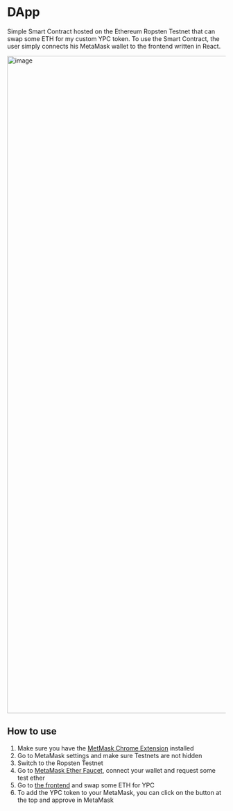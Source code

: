 # DApp
Simple Smart Contract hosted on the Ethereum Ropsten Testnet that can swap some ETH for my custom YPC token.
To use the Smart Contract, the user simply connects his MetaMask wallet to the frontend written in React.

<img width="1512" alt="image" src="https://user-images.githubusercontent.com/37211050/156212545-e925d688-3502-49ac-934b-ba4913ecc1e3.png">


## How to use
1. Make sure you have the [MetMask Chrome Extension](https://chrome.google.com/webstore/detail/metamask/nkbihfbeogaeaoehlefnkodbefgpgknn) installed 
2. Go to MetaMask settings and make sure Testnets are not hidden
3. Switch to the Ropsten Testnet
4. Go to [MetaMask Ether Faucet](https://faucet.metamask.io/), connect your wallet and request some test ether 
5. Go to [the frontend](https://smart-contract-test.netlify.app/) and swap some ETH for YPC
6. To add the YPC token to your MetaMask, you can click on the button at the top and approve in MetaMask


